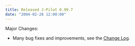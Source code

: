 ```yaml
---
title: Released J-Pilot 0.99.7
date: "2004-02-28 12:00:00"
---
```


Major Changes:
* Many bug fixes and improvements, see the [Change Log](../../doc/changelog).

